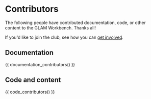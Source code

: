 # Contributors

The following people have contributed documentation, code, or other content to the GLAM Workbench. Thanks all!

If you'd like to join the club, see how you can [get involved](get-involved/index.md).

## Documentation

{{ documentation_contributors() }}

## Code and content

{{ code_contributors() }}